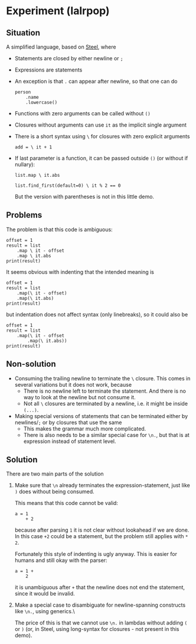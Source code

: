 
# Experiment (lalrpop)

## Situation

A simplified language, based on [Steel](https://github.com/mverleg/steel), where

* Statements are closed by either newline or `;`
* Expressions are statements
* An exception is that `.` can appear after newline, so that one can do

  ```
  person
      .name
      .lowercase()
  ```

* Functions with zero arguments can be called without `()`
* Closures without arguments can use `it` as the implicit single argument
* There is a short syntax using `\` for closures with zero explicit arguments
  
  ```
  add = \ it + 1
  ```

* If last parameter is a function, it can be passed outside `()` (or without if nullary):

  ```
  list.map \ it.abs

  list.find_first(default=0) \ it % 2 == 0
  ```

  But the version with parentheses is not in this little demo.

## Problems

The problem is that this code is ambiguous:

```
offset = 1
result = list
    .map \ it - offset
    .map \ it.abs
print(result)
```

It seems obvious with indenting that the intended meaning is

```
offset = 1
result = list
    .map(\ it - offset)
    .map(\ it.abs)
print(result)
```

but indentation does not affect syntax (only linebreaks), so it could also be

```
offset = 1
result = list
    .map(\ it - offset
        .map(\ it.abs))
print(result)
```

## Non-solution

* Consuming the trailing newline to terminate the `\` closure. This comes in several variations but it does not work, because
  * There is no newline left to terminate the statement. And there is no way to look at the newline but not consume it.
  * Not all `\` closures are terminated by a newline, i.e. it might be inside `(...)`.
* Making special versions of statements that can be terminated either by newlines/`;` or by closures that use the same
  * This makes the grammar much more complicated.
  * There is also needs to be a similar special case for `\n.`, but that is at expression instead of statement level.

## Solution

There are two main parts of the solution

1. Make sure that `\n` already terminates the expression-statement, just like `)` does without being consumed.

   This means that this code cannot be valid:
   ```
   a = 1
       + 2
   ```
   because after parsing `1` it is not clear without lookahead if we are done.
   In this case `+2` could be a statement, but the problem still applies with `* 2`.
   
   Fortunately this style of indenting is ugly anyway. This is easier for humans and still okay with the parser:
   ```
   a = 1 +
       2
   ```
   it is unambiguous after `+` that the newline does not end the statement, since it would be invalid.

2. Make a special case to disambiguate for newline-spanning constructs like `\n.`, using generics.\
   
   The price of this is that we cannot use `\n.` in lambdas without adding `(` or `)` (or, in Steel, using long-syntax for closures - not present in this demo).
